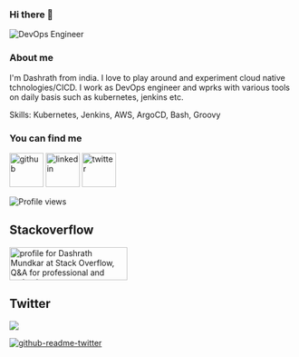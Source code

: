 ### Hi there 👋
![DevOps Engineer](https://pbs.twimg.com/profile_banners/385268752/1565471261/600x200)

### About me
I'm Dashrath from india. I love to play around and experiment cloud native tchnologies/CICD. I work as DevOps engineer and wprks with various tools on daily basis such as kubernetes, jenkins etc.

Skills: Kubernetes, Jenkins, AWS, ArgoCD, Bash, Groovy


### You can find me
[<img src='https://cdn.jsdelivr.net/npm/simple-icons@3.0.1/icons/github.svg' alt='github' height='60'>](https://github.com/DashrathMundkar)  [<img src='https://cdn.jsdelivr.net/npm/simple-icons@3.0.1/icons/linkedin.svg' alt='linkedin' height='60'>](https://www.linkedin.com/in/dashrathmundkar/)  [<img src='https://cdn.jsdelivr.net/npm/simple-icons@3.0.1/icons/twitter.svg' alt='twitter' height='60'>](https://twitter.com/dash_mundkar18)  

![Profile views](https://gpvc.arturio.dev/DashrathMundkar)  

## Stackoverflow

<a href="https://stackoverflow.com/users/8053714/dashrath-mundkar"><img src="https://stackoverflow.com/users/flair/8053714.png" width="208" height="58" alt="profile for Dashrath Mundkar at Stack Overflow, Q&amp;A for professional and enthusiast programmers" title="profile for Dashrath Mundkar at Stack Overflow, Q&amp;A for professional and enthusiast programmers"></a>


## Twitter

[<img src="https://img.shields.io/badge/-Follow-blue?style=for-the-badge&logo=twitter&logoColor=white"/>](https://twitter.com/dash_mundkar18)

[![github-readme-twitter](https://github-readme-twitter.gazf.vercel.app/api?id=dash_mundkar18&layout=wide)](https://github.com/gazf/github-readme-twitter)

